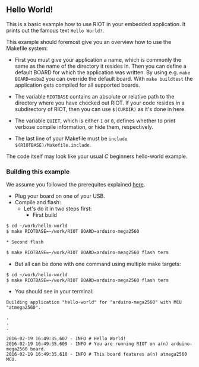 ## Hello World!

This is a basic example how to use RIOT in your embedded application.
It prints out the famous text `Hello World!`.

This example should foremost give you an overview how to use the Makefile system:

* First you must give your application a name, which is commonly the same as the name of the directory it resides in.
  Then you can define a default BOARD for which the application was written.
  By using e.g. `make BOARD=msba2` you can override the default board.
  With `make buildtest` the application gets compiled for all supported boards.

* The variable `RIOTBASE` contains an absolute or relative path to the directory where you have checked out RIOT.
  If your code resides in a subdirectory of RIOT, then you can use `$(CURDIR)` as it's done in here.

* The variable `QUIET`, which is either `1` or `0`, defines whether to print verbose compile information, or hide them, respectively.

* The last line of your Makefile must be `include $(RIOTBASE)/Makefile.include`.

The code itself may look like your usual *C* beginners hello-world example.

### Building this example

We assume you followed the prerequites explained [here](https://github.com/aabadie/riot-apps#prerequisites).

* Plug your board on one of your USB.
* Compile and flash:
  * Let's do it in two steps first:
    * First build

```bash
$ cd ~/work/hello-world
$ make RIOTBASE=~/work/RIOT BOARD=arduino-mega2560
```

    * Second flash

```bash
$ make RIOTBASE=~/work/RIOT BOARD=arduino-meag2560 flash term
```

  * But all can be done with one command using multiple make targets:

```bash
$ cd ~/work/hello-world
$ make RIOTBASE=~/work/RIOT BOARD=arduino-mega2560 flash term
```

* You should see in your terminal:

```
Building application "hello-world" for "arduino-mega2560" with MCU "atmega2560".

.
.
.

2016-02-19 16:49:35,607 - INFO # Hello World!
2016-02-19 16:49:35,609 - INFO # You are running RIOT on a(n) arduino-mega2560 board.
2016-02-19 16:49:35,610 - INFO # This board features a(n) atmega2560 MCU.
```
